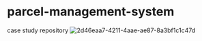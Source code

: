# parcel-management-system
case study repository
![2d46eaa7-4211-4aae-ae87-8a3bf1c1c47d](https://github.com/nanenmalik/parcel-management-system/assets/148022201/ec62ea34-0328-4e1a-a0ac-a7abf781844f)
